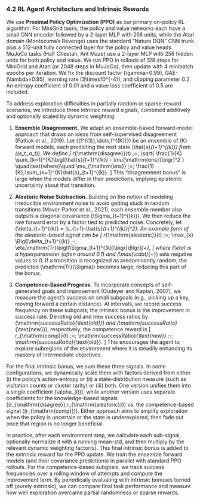 ### 4.2 RL Agent Architecture and Intrinsic Rewards

We use **Proximal Policy Optimization (PPO)** as our primary on-policy RL algorithm. For MiniGrid tasks, the policy and value networks each have a small CNN encoder followed by a 2-layer MLP with 256 units, while the Atari domain (Montezuma’s Revenge) uses the standard “Nature DQN” CNN trunk plus a 512-unit fully connected layer for the policy and value heads. MuJoCo tasks (Half Cheetah, Ant Maze) use a 2-layer MLP with 256 hidden units for both policy and value. We run PPO in rollouts of 128 steps for MiniGrid and Atari (or 2048 steps in MuJoCo), then update with 4 minibatch epochs per iteration. We fix the discount factor \(\gamma=0.99\), GAE-\(\lambda=0.95\), learning rate \(3\times10^{-4}\), and clipping parameter 0.2. An entropy coefficient of 0.01 and a value loss coefficient of 0.5 are included.

To address exploration difficulties in partially random or sparse-reward scenarios, we introduce three intrinsic reward signals, combined additively and optionally scaled by dynamic weighting:

1. **Ensemble Disagreement.** We adapt an ensemble-based forward-model approach that draws on ideas from self-supervised disagreement (Pathak et al., 2019). Let \(\{f^{(1)},\dots,f^{(K)}\}\) be an ensemble of \(K\) forward models, each predicting the next state \(\hat{s}_{t+1}^{(k)}\) from \((s_t,\,a_t)\). We define
   \[
   r_{\mathrm{disagree}}(t)
   \;=\;
   \sqrt{
     \frac{1}{K}
     \sum_{k=1}^{K}\bigl(\hat{s}_{t+1}^{(k)} - \mu_{\mathrm{ens}}\bigr)^2
   }
   \quad\text{where}\quad
   \mu_{\mathrm{ens}} \;=\;
   \frac{1}{K}\,\sum_{k=1}^{K}\hat{s}_{t+1}^{(k)}.
   \]
   This “disagreement bonus” is large when the models differ in their predictions, implying epistemic uncertainty about that transition.

2. **Aleatoric Noise Subtraction.** Building on the notion of modeling irreducible environment noise to avoid getting stuck in random transitions (Mavor-Parker et al., 2021), each ensemble member also outputs a diagonal covariance \(\Sigma_{t+1}^{(k)}\). We then reduce the raw forward error by a factor tied to predicted noise. Concretely, let \(\delta_{t+1}^{(k)} = \|s_{t+1}-\hat{s}_{t+1}^{(k)}\|^2\). An example form of the aleatoric-based signal can be
   \[
   r_{\mathrm{aleatoric}}(t)
   \;=\;
   \max_{k}
   \Bigl[\delta_{t+1}^{(k)}
         \;-\;
         \eta\,\mathrm{Tr}\bigl(\Sigma_{t+1}^{(k)}\bigr)\Bigr]_{+},
   \]
   where \(\eta\) is a hyperparameter (often around 0.1) and \(\max(\cdot)_{+}\) sets negative values to 0. If a transition is recognized as predominantly random, the predicted \(\mathrm{Tr}(\Sigma)\) becomes large, reducing this part of the bonus.

3. **Competence-Based Progress.** To incorporate concepts of self-generated goals and improvement (Oudeyer and Kaplan, 2007), we measure the agent’s success on small subgoals (e.g., picking up a key, moving forward a certain distance). At intervals, we record success frequency on these subgoals; the intrinsic bonus is the improvement in success rate. Denoting old and new success ratios by \(\mathrm{successRatio}_{\text{old}}\) and \(\mathrm{successRatio}_{\text{new}}\), respectively, the competence reward is
   \[
   r_{\mathrm{comp}}(t)
   \;=\;
   \mathrm{successRatio}_{\text{new}}
   \;-\;
   \mathrm{successRatio}_{\text{old}}.
   \]
   This encourages the agent to explore subregions of the environment where it is steadily enhancing its mastery of intermediate objectives.

For the final intrinsic bonus, we sum these three signals. In some configurations, we dynamically scale them with factors derived from either (i) the policy’s action-entropy or (ii) a state-distribution measure (such as visitation counts or cluster rarity) or (iii) both. One version unifies them into a single coefficient \(\alpha_j(t)\), while another version uses separate coefficients for the knowledge-based signals (\(r_{\mathrm{disagree}},r_{\mathrm{aleatoric}}\)) vs. the competence-based signal (\(r_{\mathrm{comp}}\)). Either approach aims to amplify exploration when the policy is uncertain or the state is underexplored, then fade out once that region is no longer beneficial.

In practice, after each environment step, we calculate each sub-signal, optionally normalize it with a running mean-std, and then multiply by the relevant dynamic weighting factor(s). This final intrinsic bonus is added to the extrinsic reward for the PPO update. We train the ensemble forward models (and their covariance predictions) in parallel with standard PPO rollouts. For the competence-based subgoals, we track success frequencies over a rolling window of attempts and compute the improvement term. By periodically evaluating with intrinsic bonuses turned off (purely extrinsic), we can compare final task performance and measure how well exploration overcame partial randomness or sparse rewards.
